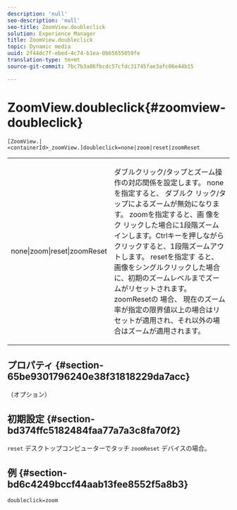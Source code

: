```yaml
---
description: 'null'
seo-description: 'null'
seo-title: ZoomView.doubleclick
solution: Experience Manager
title: ZoomView.doubleclick
topic: Dynamic media
uuid: 2f44dc7f-ebed-4c74-b1ea-0b65655059fe
translation-type: tm+mt
source-git-commit: 7bc7b3a86fbcdc57cfdc31745fae3afc06e44b15

---
```



# ZoomView.doubleclick{#zoomview-doubleclick}

`[ZoomView.|<containerId>_zoomView.]doubleclick=none|zoom|reset|zoomReset`

<table id="table_E314540D347D47699C04EB80D20C0721"> 
 <tbody> 
  <tr> 
   <td colname="col1"> <p> <span class="codeph"> none|zoom|reset|zoomReset </span> </p> </td> 
   <td colname="col2"> <p> ダブルクリック/タップとズーム操作の対応関係を設定します。 noneを指定すると、 <span class="codeph"> ダブルク </span> リック/タップによるズームが無効になります。 zoomを指定すると、画 <span class="codeph"> 像をク </span> リックした場合に1段階ズームインします。Ctrlキーを押しながらクリックすると、1段階ズームアウトします。 resetを指定す <span class="codeph"> ると、 </span> 画像をシングルクリックした場合に、初期のズームレベルまでズームがリセットされます。 zoomResetの <span class="codeph"> 場合、 </span>現在のズーム率が指定の限界値以上の場合はリセットが適用され、それ以外の場合はズームが適用されます。 </p> </td> 
  </tr> 
 </tbody> 
</table>

## プロパティ {#section-65be9301796240e38f31818229da7acc}

（オプション）

## 初期設定 {#section-bd374ffc5182484faa77a7a3c8fa70f2}

`reset` デスクトップコンピューターでタッチ `zoomReset` デバイスの場合。

## 例 {#section-bd6c4249bccf44aab13fee8552f5a8b3}

`doubleclick=zoom`
